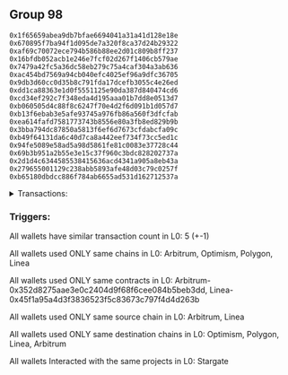 ## Group 98

```0x6b7351f4abc7c0439f4570c99adb049adbaaa43d
0x1f65659abea9db7bfae6694041a31a41d128e18e
0x670895f7ba94f1d095de7a320f8ca37d24b29322
0xaf69c70072ece794b586b88ee2d01c809b8ff237
0x16bfdb052acb1e246e7fcf02d267f1406cb579ae
0x7479a42fc5a36dc58eb279c75a4caf304a3ab636
0xac454bd7569a94cb040efc4025ef96a9dfc36705
0x9db3d60cc0d35b8c791fda17dcefb3055c4e26ed
0xdd1ca88363e1d0f5551125e90da387d840474cd6
0xcd34ef292c7f348eda4d195aaa01b7dd8e0513d7
0xb060505d4c88f8c6247f70e4d2f6d091b1d057d7
0xb13f6ebab3e5afe93745a976fb86a560f3dfcfab
0xea614fafd7581773743b8556e80a3fb8ed829b9b
0x3bba794dc87850a5813f6ef6d7673cfdabcfa09c
0xb49f64131da6c40d7ca8a442eef734f73cc5ed1c
0x94fe5089e58ad5a98d5861fe81c0083e37728c44
0x69b3b951a2b55e3e15c37f960c3bdc828202737a
0x2d1d4c6344585538415636acd4341a905a8eb43a
0x279655001129c238abb5893afe48d03c79c0257f
0xb65180dbdcc886f784ab6655ad531d162712537a
```
<details>
<summary>Transactions:</summary>

Hashes: 

Wallet: 0x6b7351f4abc7c0439f4570c99adb049adbaaa43d

       Hash: 0x71ddcb513768ab41d6bf61b4f6080a307485aae30b4d4a811f2daa198b95a9fa
         - source chain: Arbitrum
         - destination chain: Optimism
         - project: Stargate
         - contract: 0x352d8275aae3e0c2404d9f68f6cee084b5beb3dd
         - value USD: 0.8072354598
       Hash: 0xb51bbb7e88a22a0d1bac27e4d6d848998c2905b742300e0492dad0287524dabb
         - source chain: Arbitrum
         - destination chain: Polygon
         - project: Stargate
         - contract: 0x352d8275aae3e0c2404d9f68f6cee084b5beb3dd
         - value USD: 0.9677457813
       Hash: 0xc143deb44467615b2b6ebef09b698dd500c3ce4b80e9f8e5934bfd5b3df32328
         - source chain: Arbitrum
         - destination chain: Linea
         - project: Stargate
         - contract: 0x352d8275aae3e0c2404d9f68f6cee084b5beb3dd
         - value USD: 2.38198348
       Hash: 0xfcd3106230b796f9b87c1f373a031d8852cd7fca24684fc88c0580449816e9f2
         - source chain: Linea
         - destination chain: Arbitrum
         - project: Stargate
         - contract: 0x45f1a95a4d3f3836523f5c83673c797f4d4d263b
         - value USD: 5.97189983
       Hash: 0xbbb272eeed1a2cbe30742d194aa00eace296d1f3cfeb399b95b88ac83f2ce08b
         - source chain: Arbitrum
         - destination chain: Linea
         - project: Stargate
         - contract: 0x352d8275aae3e0c2404d9f68f6cee084b5beb3dd
         - value USD: 5.97189983
Wallet: 0x1f65659abea9db7bfae6694041a31a41d128e18e

       Hash:0x102ab38f3b4d5a83a6fb73b17a5fa2cc6f3861ed5fb0e75ea26d4fd60e695aa9
         - source chain: Arbitrum
         - destination chain: Optimism
         - project: Stargate
         - contract: 0x352d8275aae3e0c2404d9f68f6cee084b5beb3dd
         - value USD: 0.8265999909
       Hash:0x6640691df6d8a1b45ce0f95fba21c97af219d440d396a71e71f9d43ca5da21fe
         - source chain: Arbitrum
         - destination chain: Polygon
         - project: Stargate
         - contract: 0x352d8275aae3e0c2404d9f68f6cee084b5beb3dd
         - value USD: 0.9838739608
       Hash:0xde1577e594e122fdc962544c0d613b83a757794fa702511307113875dbebf78e
         - source chain: Arbitrum
         - destination chain: Linea
         - project: Stargate
         - contract: 0x352d8275aae3e0c2404d9f68f6cee084b5beb3dd
         - value USD: 2.38198348
       Hash:0xa6fe8a3191c9f79608cea4e6303da179c6277b3252548b86ccfc7f3622c6696c
         - source chain: Linea
         - destination chain: Arbitrum
         - project: Stargate
         - contract: 0x45f1a95a4d3f3836523f5c83673c797f4d4d263b
         - value USD: 5.657589313
       Hash:0xb23ef6b81155dcbac9df11294f61f0dfff5d442f543dbca78c12b37fe91e7fc2
         - source chain: Arbitrum
         - destination chain: Linea
         - project: Stargate
         - contract: 0x352d8275aae3e0c2404d9f68f6cee084b5beb3dd
         - value USD: 6.286210348
Wallet: 0x670895f7ba94f1d095de7a320f8ca37d24b29322

       Hash:0x9aaecd270765d5cda668c4038dcdf028eab51ee706396b3453f3b3af198f0cf8
         - source chain: Arbitrum
         - destination chain: Optimism
         - project: Stargate
         - contract: 0x352d8275aae3e0c2404d9f68f6cee084b5beb3dd
         - value USD: 0.8395156924
       Hash:0xdf0714bb3615059a2ab904e6d3a57aa890a37ab51c73d6e80dfa65ff982d45da
         - source chain: Arbitrum
         - destination chain: Polygon
         - project: Stargate
         - contract: 0x352d8275aae3e0c2404d9f68f6cee084b5beb3dd
         - value USD: 1.00000314
       Hash:0xcfd5074060711aa6af6b2c0ab2b2096d34ca8c542a38574febd864906caecb59
         - source chain: Arbitrum
         - destination chain: Linea
         - project: Stargate
         - contract: 0x352d8275aae3e0c2404d9f68f6cee084b5beb3dd
         - value USD: 2.38198348
       Hash:0xaa323dd4aeaa43876e86a86baf4c2f2c752e9d342e3b2e7595efd9c59b7006ee
         - source chain: Linea
         - destination chain: Arbitrum
         - project: Stargate
         - contract: 0x45f1a95a4d3f3836523f5c83673c797f4d4d263b
         - value USD: 4.400347243
       Hash:0x02c621509766eb15b582fddfe8b9b3eeeeb1884c72a93753ccad41ee8f0d1447
         - source chain: Arbitrum
         - destination chain: Linea
         - project: Stargate
         - contract: 0x352d8275aae3e0c2404d9f68f6cee084b5beb3dd
         - value USD: 4.086036726
Wallet: 0xaf69c70072ece794b586b88ee2d01c809b8ff237

       Hash:0x3009e53da1ab8df78d326d8371ee1b588a28aa771c9d611504bf13fdad89a861
         - source chain: Arbitrum
         - destination chain: Optimism
         - project: Stargate
         - contract: 0x352d8275aae3e0c2404d9f68f6cee084b5beb3dd
         - value USD: 0.8282124529
       Hash:0x91b3c2ceda9f09a6fcddadfed6ae59fef6b084149289c4ac6c103fa7d50a7037
         - source chain: Arbitrum
         - destination chain: Polygon
         - project: Stargate
         - contract: 0x352d8275aae3e0c2404d9f68f6cee084b5beb3dd
         - value USD: 0.9854862786
       Hash:0x0e6a3adb63640dd46aa544339a2911854cf51a7d60c6945008b036b8631534a3
         - source chain: Arbitrum
         - destination chain: Linea
         - project: Stargate
         - contract: 0x352d8275aae3e0c2404d9f68f6cee084b5beb3dd
         - value USD: 2.38198348
       Hash:0x4c37e4ca89039fcf05db70cf24951eafbc9c18b7429816e62683dfe2e6179fef
         - source chain: Linea
         - destination chain: Arbitrum
         - project: Stargate
         - contract: 0x45f1a95a4d3f3836523f5c83673c797f4d4d263b
         - value USD: 5.657589313
       Hash:0xe28189c777c544f2cf824fd5910331e77b3833afb3e25f1ccfa60b2dcd65bec5
         - source chain: Arbitrum
         - destination chain: Linea
         - project: Stargate
         - contract: 0x352d8275aae3e0c2404d9f68f6cee084b5beb3dd
         - value USD: 5.657589313
Wallet: 0x16bfdb052acb1e246e7fcf02d267f1406cb579ae

       Hash:0x2d50cdb5a873228c98b2b0efd3bb9a31b6ff93cbcc6720f427e3954e8f9c0a22
         - source chain: Arbitrum
         - destination chain: Optimism
         - project: Stargate
         - contract: 0x352d8275aae3e0c2404d9f68f6cee084b5beb3dd
         - value USD: 0.8288570649
       Hash:0x93af15dbca67790f9217fabe7df844c41cf3e22b9acbb8c8551260d3dca9e266
         - source chain: Arbitrum
         - destination chain: Polygon
         - project: Stargate
         - contract: 0x352d8275aae3e0c2404d9f68f6cee084b5beb3dd
         - value USD: 0.9870985965
       Hash:0x4817f2166786c77c18df1c6327508d4131056794dc021c5430888c602783c260
         - source chain: Arbitrum
         - destination chain: Linea
         - project: Stargate
         - contract: 0x352d8275aae3e0c2404d9f68f6cee084b5beb3dd
         - value USD: 2.38198348
       Hash:0xdaff72ab80f0e009df5aa06b4fa62a2e4671e506751b9a38ce9e999abab6554b
         - source chain: Linea
         - destination chain: Arbitrum
         - project: Stargate
         - contract: 0x45f1a95a4d3f3836523f5c83673c797f4d4d263b
         - value USD: 5.343278795
       Hash:0x83c03446b4da4bb86e0050b18a82f497a9d8d99a41467aad804bb7c24074a295
         - source chain: Arbitrum
         - destination chain: Linea
         - project: Stargate
         - contract: 0x352d8275aae3e0c2404d9f68f6cee084b5beb3dd
         - value USD: 5.657589313
Wallet: 0x7479a42fc5a36dc58eb279c75a4caf304a3ab636

       Hash:0xf67714df9ae7a745569e6c33a858df4f2d6aa16310d2ca70a43698f73a3abc56
         - source chain: Arbitrum
         - destination chain: Optimism
         - project: Stargate
         - contract: 0x352d8275aae3e0c2404d9f68f6cee084b5beb3dd
         - value USD: 0.8314402422
       Hash:0x647e5e90629ba07ce311009277867b9fe372b77b60432fce5b574f61e9050648
         - source chain: Arbitrum
         - destination chain: Polygon
         - project: Stargate
         - contract: 0x352d8275aae3e0c2404d9f68f6cee084b5beb3dd
         - value USD: 1.001938522
       Hash:0xd315d94600430d06e83eaf6f1f005aaed8b48fb29020f87a08f2f7fa202c7800
         - source chain: Arbitrum
         - destination chain: Linea
         - project: Stargate
         - contract: 0x352d8275aae3e0c2404d9f68f6cee084b5beb3dd
         - value USD: 2.38198348
       Hash:0x5e02cbb88964a6193d771cb309cd9df28bcdc96131fac04bb821de5304ecb857
         - source chain: Linea
         - destination chain: Arbitrum
         - project: Stargate
         - contract: 0x45f1a95a4d3f3836523f5c83673c797f4d4d263b
         - value USD: 5.343278795
       Hash:0x28ec697664d51ad3b727d362c4e6951156c053118f743244b2a9348136c1617d
         - source chain: Arbitrum
         - destination chain: Linea
         - project: Stargate
         - contract: 0x352d8275aae3e0c2404d9f68f6cee084b5beb3dd
         - value USD: 5.217554588
Wallet: 0xac454bd7569a94cb040efc4025ef96a9dfc36705

       Hash:0x283c373695636ba31110878c3c816bc2a44484fe98d6143dc6f1842e41ba7422
         - source chain: Arbitrum
         - destination chain: Optimism
         - project: Stargate
         - contract: 0x352d8275aae3e0c2404d9f68f6cee084b5beb3dd
         - value USD: 0.8330522597
       Hash:0x92d8da6bfe858b58170e7e727468e3f4c5c862a2760afcdcaadaee8cec4a9f7a
         - source chain: Arbitrum
         - destination chain: Polygon
         - project: Stargate
         - contract: 0x352d8275aae3e0c2404d9f68f6cee084b5beb3dd
         - value USD: 1.004840094
       Hash:0x978afae22cdf78b86e050a0969c013fa75ac153664bd6db13182319939982ac1
         - source chain: Arbitrum
         - destination chain: Linea
         - project: Stargate
         - contract: 0x352d8275aae3e0c2404d9f68f6cee084b5beb3dd
         - value USD: 2.38198348
       Hash:0x2cba18ed191f2955cdbe0a68233ef5ce63439ac3af3e8b3f1c795843361b9cae
         - source chain: Linea
         - destination chain: Arbitrum
         - project: Stargate
         - contract: 0x45f1a95a4d3f3836523f5c83673c797f4d4d263b
         - value USD: 5.500434054
       Hash:0xf702198a4828ad09307b5289cd033d7d27c81325b04c812e8def0e83921169b0
         - source chain: Arbitrum
         - destination chain: Linea
         - project: Stargate
         - contract: 0x352d8275aae3e0c2404d9f68f6cee084b5beb3dd
         - value USD: 5.343278795
Wallet: 0x9db3d60cc0d35b8c791fda17dcefb3055c4e26ed

       Hash:0x29a2eb56778438d974b4eba7265e5450d82445a9beafe935f87f2b71958acac8
         - source chain: Arbitrum
         - destination chain: Optimism
         - project: Stargate
         - contract: 0x352d8275aae3e0c2404d9f68f6cee084b5beb3dd
         - value USD: 0.8346667063
       Hash:0x491fed4115d8934a642f60cb4e2cb524a41da09b160aab9edcf4e6802d3d0816
         - source chain: Arbitrum
         - destination chain: Polygon
         - project: Stargate
         - contract: 0x352d8275aae3e0c2404d9f68f6cee084b5beb3dd
         - value USD: 0.9888729463
       Hash:0x1ed3cbff41f4882cc597ecf799df3a7fe7fc09d50e912b6af0e16c9461793e17
         - source chain: Arbitrum
         - destination chain: Linea
         - project: Stargate
         - contract: 0x352d8275aae3e0c2404d9f68f6cee084b5beb3dd
         - value USD: 2.38198348
       Hash:0xde3d4b64b9de7a6f8bb89627c0569ead6d90048f3d305ca224e3bbecacec2a51
         - source chain: Linea
         - destination chain: Arbitrum
         - project: Stargate
         - contract: 0x45f1a95a4d3f3836523f5c83673c797f4d4d263b
         - value USD: 5.531865106
       Hash:0x8676e5ba797b7290c070c1f60d956f99d8eb6a768901cef63caa235eb2ddbc88
         - source chain: Arbitrum
         - destination chain: Linea
         - project: Stargate
         - contract: 0x352d8275aae3e0c2404d9f68f6cee084b5beb3dd
         - value USD: 5.343278795
Wallet: 0xdd1ca88363e1d0f5551125e90da387d840474cd6

       Hash:0x153d9b5096fcb555ad3b67c2fd7a136b70be99c67c0e45207d2d22735cecf38f
         - source chain: Arbitrum
         - destination chain: Optimism
         - project: Stargate
         - contract: 0x352d8275aae3e0c2404d9f68f6cee084b5beb3dd
         - value USD: 0.8378957797
       Hash:0x28c39ee5a1504aeb1028e06db9788d8b85b233d7e7454d00e35c011a40b53b94
         - source chain: Arbitrum
         - destination chain: Polygon
         - project: Stargate
         - contract: 0x352d8275aae3e0c2404d9f68f6cee084b5beb3dd
         - value USD: 1.001813497
       Hash:0x9097705ee37e3fe629f0105fc21d6cc69452271f27fcc3d1ce1d1dfdd8b94085
         - source chain: Arbitrum
         - destination chain: Linea
         - project: Stargate
         - contract: 0x352d8275aae3e0c2404d9f68f6cee084b5beb3dd
         - value USD: 2.38198348
       Hash:0x64b176d9358fb076ad38e28a49a949ab98a88c90703258f3538ec0b44d9a8e09
         - source chain: Linea
         - destination chain: Arbitrum
         - project: Stargate
         - contract: 0x45f1a95a4d3f3836523f5c83673c797f4d4d263b
         - value USD: 5.657589313
       Hash:0x5048ff778e0aaf6fda92965f4d2d8f0826451d5e20d7fafe68b4fc866f3d7992
         - source chain: Arbitrum
         - destination chain: Linea
         - project: Stargate
         - contract: 0x352d8275aae3e0c2404d9f68f6cee084b5beb3dd
         - value USD: 5.657589313
Wallet: 0xcd34ef292c7f348eda4d195aaa01b7dd8e0513d7

       Hash:0x4f7c1369e21a7a5eabfb8851a87e4408226f477ffc2fe63d4cc8827ad40777e7
         - source chain: Arbitrum
         - destination chain: Optimism
         - project: Stargate
         - contract: 0x352d8275aae3e0c2404d9f68f6cee084b5beb3dd
         - value USD: 0.8446764411
       Hash:0x23094ffe17bd456d6cb214e804f23516b17b45fad3b747a195639c68ef7aa89c
         - source chain: Arbitrum
         - destination chain: Polygon
         - project: Stargate
         - contract: 0x352d8275aae3e0c2404d9f68f6cee084b5beb3dd
         - value USD: 0.8064559846
       Hash:0x342685ba1c5886ae35303362162f502572497cea8f84d14d1edbc04adf2755af
         - source chain: Arbitrum
         - destination chain: Linea
         - project: Stargate
         - contract: 0x352d8275aae3e0c2404d9f68f6cee084b5beb3dd
         - value USD: 2.38198348
       Hash:0x3ac120c26737123a08587c45cdefd694a8b8f94955e93ab54d2198d7ba962821
         - source chain: Linea
         - destination chain: Arbitrum
         - project: Stargate
         - contract: 0x45f1a95a4d3f3836523f5c83673c797f4d4d263b
         - value USD: 5.909037727
       Hash:0xa1a27af97cae077a90c17e8daa3e76cdd02092d03b432e41fd7cbd72b654c16c
         - source chain: Arbitrum
         - destination chain: Linea
         - project: Stargate
         - contract: 0x352d8275aae3e0c2404d9f68f6cee084b5beb3dd
         - value USD: 6.286210348
Wallet: 0xb060505d4c88f8c6247f70e4d2f6d091b1d057d7

       Hash:0x2f03b8b001514e51f19ba3cf73bdd74f931dd24a4c61bec26b25b6830a16ae2a
         - source chain: Arbitrum
         - destination chain: Optimism
         - project: Stargate
         - contract: 0x352d8275aae3e0c2404d9f68f6cee084b5beb3dd
         - value USD: 0.8430368394
       Hash:0x9bbc1ca1719e289bb90e298155b507d5e9c8efd01c5d6e1ec96c619224f5e36c
         - source chain: Arbitrum
         - destination chain: Polygon
         - project: Stargate
         - contract: 0x352d8275aae3e0c2404d9f68f6cee084b5beb3dd
         - value USD: 0.9685039307
       Hash:0xdde8e40061ae8d22ddb7dcca779755ccf5867416dfcacf2ef3486b33be2da2a6
         - source chain: Arbitrum
         - destination chain: Linea
         - project: Stargate
         - contract: 0x352d8275aae3e0c2404d9f68f6cee084b5beb3dd
         - value USD: 2.38198348
       Hash:0x8e695f77d9278a0a35fbdfc5b7354dba17a3fdef60f351974e69031a734bd933
         - source chain: Linea
         - destination chain: Arbitrum
         - project: Stargate
         - contract: 0x45f1a95a4d3f3836523f5c83673c797f4d4d263b
         - value USD: 4.400347243
       Hash:0x79e69f65070949098f074b4eb74e4ce545cb3c67098c44170c84f6dfa3e318db
         - source chain: Arbitrum
         - destination chain: Linea
         - project: Stargate
         - contract: 0x352d8275aae3e0c2404d9f68f6cee084b5beb3dd
         - value USD: 6.286210348
Wallet: 0xb13f6ebab3e5afe93745a976fb86a560f3dfcfab

       Hash:0x054816649567461867e598a8b1ff7aa82bd4959d74c7376c0038bd440b4cfef1
         - source chain: Arbitrum
         - destination chain: Optimism
         - project: Stargate
         - contract: 0x352d8275aae3e0c2404d9f68f6cee084b5beb3dd
         - value USD: 0.8268867044
       Hash:0x522d7b10d4fb9856d99a88e6c0cedca60663d550355a20422ed343b731dda507
         - source chain: Arbitrum
         - destination chain: Polygon
         - project: Stargate
         - contract: 0x352d8275aae3e0c2404d9f68f6cee084b5beb3dd
         - value USD: 0.9684229147
       Hash:0x718b65c762191c63b4edfe7529fa2067680c8b9083060de6586ddba0e3ece633
         - source chain: Arbitrum
         - destination chain: Linea
         - project: Stargate
         - contract: 0x352d8275aae3e0c2404d9f68f6cee084b5beb3dd
         - value USD: 2.38198348
       Hash:0x6dddeb8b1dbaee8fdb23273229fab44a79d07787fac8b0a9fa41a1a8a7258435
         - source chain: Linea
         - destination chain: Arbitrum
         - project: Stargate
         - contract: 0x45f1a95a4d3f3836523f5c83673c797f4d4d263b
         - value USD: 4.400347243
       Hash:0xb554af241842e1c5bf4e2bd47f3da021f93cde07761c19f18a0c288fbb06d1be
         - source chain: Arbitrum
         - destination chain: Linea
         - project: Stargate
         - contract: 0x352d8275aae3e0c2404d9f68f6cee084b5beb3dd
         - value USD: 4.086036726
Wallet: 0xea614fafd7581773743b8556e80a3fb8ed829b9b

       Hash:0x24182296d221a65cbe486da699c32152f9851e8b0732efa1c00898c07cc15cd1
         - source chain: Arbitrum
         - destination chain: Optimism
         - project: Stargate
         - contract: 0x352d8275aae3e0c2404d9f68f6cee084b5beb3dd
         - value USD: 0.827372003
       Hash:0x9e46c02d1ba57e32c7462097a7a6123c9a006ace9479f8832448f4d9aa8eee68
         - source chain: Arbitrum
         - destination chain: Polygon
         - project: Stargate
         - contract: 0x352d8275aae3e0c2404d9f68f6cee084b5beb3dd
         - value USD: 0.9668856117
       Hash:0x972cdbe02263e012a5c2ec460e0d462e4340b8688d67a76b4cc8732bae5fe492
         - source chain: Arbitrum
         - destination chain: Linea
         - project: Stargate
         - contract: 0x352d8275aae3e0c2404d9f68f6cee084b5beb3dd
         - value USD: 2.38198348
       Hash:0x0a02d34e76c6532a4bdab765620d242ce43c7f2eb806584095a86ae5650f6db3
         - source chain: Linea
         - destination chain: Arbitrum
         - project: Stargate
         - contract: 0x45f1a95a4d3f3836523f5c83673c797f4d4d263b
         - value USD: 4.086036726
       Hash:0x23e3a95a558082bad76259e0643df46c3bcf9a3ae91d19b28f1fbb952e31b367
         - source chain: Arbitrum
         - destination chain: Linea
         - project: Stargate
         - contract: 0x352d8275aae3e0c2404d9f68f6cee084b5beb3dd
         - value USD: 3.771726209
Wallet: 0x3bba794dc87850a5813f6ef6d7673cfdabcfa09c

       Hash:0xce924257c6b308c32f95bc7ea221f9898d2677d3e0f91cd8e048983046bde40d
         - source chain: Arbitrum
         - destination chain: Optimism
         - project: Stargate
         - contract: 0x352d8275aae3e0c2404d9f68f6cee084b5beb3dd
         - value USD: 0.8294715181
       Hash:0x7e437d5ac8a741336aff455b584c276a7f647e94c99f0ff87b1140a47fa596b6
         - source chain: Arbitrum
         - destination chain: Polygon
         - project: Stargate
         - contract: 0x352d8275aae3e0c2404d9f68f6cee084b5beb3dd
         - value USD: 0.9693100896
       Hash:0xe24ebc39e44de45b1e8c78705a52a14ffeacec98e07f79f261b51937ce28cbb5
         - source chain: Arbitrum
         - destination chain: Linea
         - project: Stargate
         - contract: 0x352d8275aae3e0c2404d9f68f6cee084b5beb3dd
         - value USD: 2.38198348
       Hash:0x9a42f6358e76d8bdcc0108c91a78401c476e6222c17eb91dd82a0c44a71bcea6
         - source chain: Linea
         - destination chain: Arbitrum
         - project: Stargate
         - contract: 0x45f1a95a4d3f3836523f5c83673c797f4d4d263b
         - value USD: 4.557502502
       Hash:0x709091596c5dd517f1e40c4e93eb35b33e8c994b61fc0ef39d6ff52e285e1848
         - source chain: Arbitrum
         - destination chain: Linea
         - project: Stargate
         - contract: 0x352d8275aae3e0c2404d9f68f6cee084b5beb3dd
         - value USD: 4.274623036
Wallet: 0xb49f64131da6c40d7ca8a442eef734f73cc5ed1c

       Hash:0x2cd174f17b49f6d5ce8eaa8d42a0db3605296c50f7d5f63a7f733e58c526751a
         - source chain: Arbitrum
         - destination chain: Optimism
         - project: Stargate
         - contract: 0x352d8275aae3e0c2404d9f68f6cee084b5beb3dd
         - value USD: 0.83205552
       Hash:0x941422ec4ef1113209823ec01775e780e28e7c34781a4b6be5a9e936fb9d3c95
         - source chain: Arbitrum
         - destination chain: Polygon
         - project: Stargate
         - contract: 0x352d8275aae3e0c2404d9f68f6cee084b5beb3dd
         - value USD: 0.9863104411
       Hash:0x80a79d0f356a51a7123b58b0f05418542c22c18cea3bdd6d9df05a68bd758b84
         - source chain: Arbitrum
         - destination chain: Linea
         - project: Stargate
         - contract: 0x352d8275aae3e0c2404d9f68f6cee084b5beb3dd
         - value USD: 2.38198348
       Hash:0xfdbf5b6f7d232c5d38af0a7a2596a1e1469aae6a8d25c6ca278d6107529731ca
         - source chain: Linea
         - destination chain: Arbitrum
         - project: Stargate
         - contract: 0x45f1a95a4d3f3836523f5c83673c797f4d4d263b
         - value USD: 3.771726209
       Hash:0x4ab0af679f383d3692cd5b96cb94de6eb9ef1cfbbd2e64d6d3faa56b65bb979d
         - source chain: Arbitrum
         - destination chain: Linea
         - project: Stargate
         - contract: 0x352d8275aae3e0c2404d9f68f6cee084b5beb3dd
         - value USD: 3.771726209
Wallet: 0x94fe5089e58ad5a98d5861fe81c0083e37728c44

       Hash:0xf5100e9b80d282ae119f1e1d1335aa7c398b682c7a3420792be0332e73e76c3a
         - source chain: Arbitrum
         - destination chain: Optimism
         - project: Stargate
         - contract: 0x352d8275aae3e0c2404d9f68f6cee084b5beb3dd
         - value USD: 0.8333475277
       Hash:0xb93eacc354f7f0e0a1c9b713d6b74bdb148922e0f8a041522ebbc5472a2c8a8d
         - source chain: Arbitrum
         - destination chain: Polygon
         - project: Stargate
         - contract: 0x352d8275aae3e0c2404d9f68f6cee084b5beb3dd
         - value USD: 0.9863104411
       Hash:0xc78b877dcacaaffc5a0ed20f3fbbd08fdf373f3db4b07e67346d337c85f4967c
         - source chain: Arbitrum
         - destination chain: Linea
         - project: Stargate
         - contract: 0x352d8275aae3e0c2404d9f68f6cee084b5beb3dd
         - value USD: 2.38198348
       Hash:0xbad1c35c63d1ec6fc1b40187360c4e1bc29f28067c05b09f092bf5349c320646
         - source chain: Linea
         - destination chain: Arbitrum
         - project: Stargate
         - contract: 0x45f1a95a4d3f3836523f5c83673c797f4d4d263b
         - value USD: 4.086036726
       Hash:0x8f6534bb260adddfdcd978c2934e1a24f450eaf3ed21c6daad546991a6e47003
         - source chain: Arbitrum
         - destination chain: Linea
         - project: Stargate
         - contract: 0x352d8275aae3e0c2404d9f68f6cee084b5beb3dd
         - value USD: 4.086036726
Wallet: 0x69b3b951a2b55e3e15c37f960c3bdc828202737a

       Hash:0x43c58a39e4ad6aa7f922bd707a35923b63b9d4a99a16e155df6867bfcebcea6a
         - source chain: Arbitrum
         - destination chain: Optimism
         - project: Stargate
         - contract: 0x352d8275aae3e0c2404d9f68f6cee084b5beb3dd
         - value USD: 0.8358628762
       Hash:0x6190f80f0037c5ef758abe44bd9b0b409d71781dbfcb5d18b3a59d444fb16d8c
         - source chain: Arbitrum
         - destination chain: Polygon
         - project: Stargate
         - contract: 0x352d8275aae3e0c2404d9f68f6cee084b5beb3dd
         - value USD: 0.9717565719
       Hash:0x6b610028f1eee63175e3d9ddd6d6388d58d6848c731b4e279b53ff7b24048fbd
         - source chain: Arbitrum
         - destination chain: Linea
         - project: Stargate
         - contract: 0x352d8275aae3e0c2404d9f68f6cee084b5beb3dd
         - value USD: 2.38198348
       Hash:0xade948dbc9fa098ae0918e2b2654d7243bc57c14eafa6660623ec8d12c600415
         - source chain: Linea
         - destination chain: Arbitrum
         - project: Stargate
         - contract: 0x45f1a95a4d3f3836523f5c83673c797f4d4d263b
         - value USD: 3.771726209
       Hash:0x254d0945d9893aa611ffcc2e76af57fea27f41ec10c9e4d5d4c9b20919ed2e93
         - source chain: Arbitrum
         - destination chain: Linea
         - project: Stargate
         - contract: 0x352d8275aae3e0c2404d9f68f6cee084b5beb3dd
         - value USD: 3.771726209
Wallet: 0x2d1d4c6344585538415636acd4341a905a8eb43a

       Hash:0x58129d79622c7caad98de593d28eaf680ada346fdd71baf447f2a8f5d8c1af1a
         - source chain: Arbitrum
         - destination chain: Optimism
         - project: Stargate
         - contract: 0x352d8275aae3e0c2404d9f68f6cee084b5beb3dd
         - value USD: 0.8368941613
       Hash:0xb2f12925a3683fbce90fda2d6f0ed1c695ec907675948fc6e976753a078f8d62
         - source chain: Arbitrum
         - destination chain: Polygon
         - project: Stargate
         - contract: 0x352d8275aae3e0c2404d9f68f6cee084b5beb3dd
         - value USD: 0.9539720659
       Hash:0x612672f825777ab32b8f5262ce014ce03b3b48c2a8d3bdc0e5ac8abfdbc75606
         - source chain: Arbitrum
         - destination chain: Linea
         - project: Stargate
         - contract: 0x352d8275aae3e0c2404d9f68f6cee084b5beb3dd
         - value USD: 2.38198348
       Hash:0x7c2d2ef2f22b9d240cde7128ab6f82938db591eb243a8fd4636669b00a5b383b
         - source chain: Linea
         - destination chain: Arbitrum
         - project: Stargate
         - contract: 0x45f1a95a4d3f3836523f5c83673c797f4d4d263b
         - value USD: 3.771726209
       Hash:0x10c4d826f59b6e59cb60afa125903eb6a2e6e187657414c3cde2756212466d91
         - source chain: Arbitrum
         - destination chain: Linea
         - project: Stargate
         - contract: 0x352d8275aae3e0c2404d9f68f6cee084b5beb3dd
         - value USD: 3.771726209
Wallet: 0x279655001129c238abb5893afe48d03c79c0257f

       Hash:0xc6f4dedafb266b8803d558262c8eac475be88fd774d3fc3200772478cdd0b96d
         - source chain: Arbitrum
         - destination chain: Optimism
         - project: Stargate
         - contract: 0x352d8275aae3e0c2404d9f68f6cee084b5beb3dd
         - value USD: 0.8381858745
       Hash:0x789ccd642782925d0e6a7c00cd1a5fb8e30bd9b2cea37b0264e098fc2ead3b28
         - source chain: Arbitrum
         - destination chain: Polygon
         - project: Stargate
         - contract: 0x352d8275aae3e0c2404d9f68f6cee084b5beb3dd
         - value USD: 0.9620566597
       Hash:0xe53fc8db1b368caaa663f482a02fb03f22e093b44475835e815baff70b5b2c97
         - source chain: Arbitrum
         - destination chain: Linea
         - project: Stargate
         - contract: 0x352d8275aae3e0c2404d9f68f6cee084b5beb3dd
         - value USD: 2.38198348
       Hash:0x9b75390280b4e24bbcdb33851c5d070c2efc418b90f34e04bad92f149a4395dc
         - source chain: Linea
         - destination chain: Arbitrum
         - project: Stargate
         - contract: 0x45f1a95a4d3f3836523f5c83673c797f4d4d263b
         - value USD: 3.143105174
       Hash:0xcb2c42d5e67f503b36a8fffeb55b5fd43f9a43ab5c60ca5fd9ec80c8adf66bfc
         - source chain: Arbitrum
         - destination chain: Linea
         - project: Stargate
         - contract: 0x352d8275aae3e0c2404d9f68f6cee084b5beb3dd
         - value USD: 3.143105174
Wallet: 0xb65180dbdcc886f784ab6655ad531d162712537a

       Hash:0x0604fca89cfc8d6137fdd4c5c2dba656bfb806ab822712e0faf6012e25b01b69
         - source chain: Arbitrum
         - destination chain: Optimism
         - project: Stargate
         - contract: 0x352d8275aae3e0c2404d9f68f6cee084b5beb3dd
         - value USD: 0.8375363022
       Hash:0x3cfc81b45682866c79d82e69b757d100ee64fc6db14caab9156a2619ebb7f1e3
         - source chain: Arbitrum
         - destination chain: Polygon
         - project: Stargate
         - contract: 0x352d8275aae3e0c2404d9f68f6cee084b5beb3dd
         - value USD: 0.9652682928
       Hash:0x5881f437ae1bcdcf00f0e1f656ab8e81e899d39ca2e02f510d5be92df961acb3
         - source chain: Arbitrum
         - destination chain: Linea
         - project: Stargate
         - contract: 0x352d8275aae3e0c2404d9f68f6cee084b5beb3dd
         - value USD: 2.38198348
       Hash:0x0712b939f7df96aa025c63df2b92dc0df200c46191ee8d2a894f23d36132dfbe
         - source chain: Linea
         - destination chain: Arbitrum
         - project: Stargate
         - contract: 0x45f1a95a4d3f3836523f5c83673c797f4d4d263b
         - value USD: 4.086036726
       Hash:0xaa86f6d6640e99a22547016f83af3aaea1a4e587dc4d9789cc992c9ed20ae21f
         - source chain: Arbitrum
         - destination chain: Linea
         - project: Stargate
         - contract: 0x352d8275aae3e0c2404d9f68f6cee084b5beb3dd
         - value USD: 4.086036726

</details>


### Triggers: 
All wallets have similar transaction count in L0: 5 (+-1)

All wallets used ONLY same chains in L0: Arbitrum, Optimism, Polygon, Linea

All wallets used ONLY same contracts in L0: Arbitrum-0x352d8275aae3e0c2404d9f68f6cee084b5beb3dd, Linea-0x45f1a95a4d3f3836523f5c83673c797f4d4d263b

All wallets used ONLY same source chain in L0: Arbitrum, Linea

All wallets used ONLY same destination chains in L0: Optimism, Polygon, Linea, Arbitrum

All wallets Interacted with the same projects in L0: Stargate

